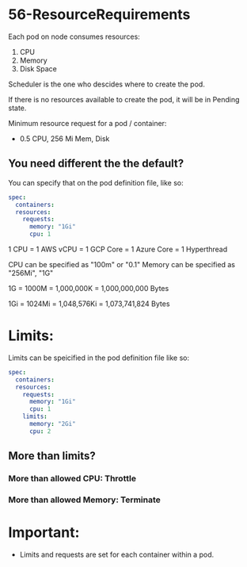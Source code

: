 # 56-ResourceRequirements

Each pod on node consumes resources:
1. CPU
2. Memory
3. Disk Space

Scheduler is the one who descides where to create the pod.

If there is no resources available to create the pod, it will be in Pending state.

Minimum resource request for a pod / container:
- 0.5 CPU, 256 Mi Mem, Disk

## You need different the the default?
You can specify that on the pod definition file, like so:
```yaml
spec:
  containers:
  resources:
    requests:
      memory: "1Gi"
      cpu: 1
```

1 CPU = 1 AWS vCPU = 1  GCP Core = 1 Azure Core = 1 Hyperthread

CPU can be specified as "100m" or "0.1"
Memory can be specified as "256Mi", "1G"

1G = 1000M = 1,000,000K = 1,000,000,000 Bytes

1Gi = 1024Mi = 1,048,576Ki = 1,073,741,824 Bytes


# Limits:
Limits can be speicified in the pod definition file like so:
```yaml
spec:
  containers:
  resources:
    requests:
      memory: "1Gi"
      cpu: 1
    limits:
      memory: "2Gi"
      cpu: 2
```

## More than limits?
### More than allowed CPU: Throttle
### More than allowed Memory: Terminate


# Important:
- Limits and requests are set for each container within a pod.